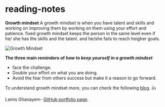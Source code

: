 # reading-notes


**Growth mindset**
A growth mindset is when you have talent and skills and working on improving them by working on them using your effort and patience.
fixed growth mindset keeps the person in the same level even if he/ she has the skills and the talent. and he/she fails to reach heigher goals.

![Growth Mindset](https://www.scottbharris.com.au/assets/opengraph-images/Fixed-v-Growth.png)


**The three main reminders of _how to keep yourself in a growth mindset_**
- face the challenge.
- Double your effort on what you are doing.
- Avoid the fear from others success but make it a reason to go forward.

To understand growth mindset more, you can check the following [blog](https://www.atlassian.com/blog/inside-atlassian/growth-mindset). :+1:


Lamis Ghanayem- [GitHub portfolio page](https://github.com/lamisghanayem).
